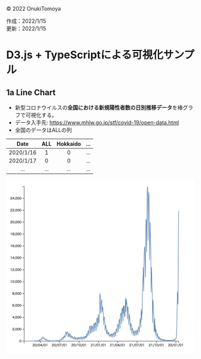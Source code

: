 ©︎ 2022 OnukiTomoya  

作成：2022/1/15  
更新：2022/1/15  


# D3.js + TypeScriptによる可視化サンプル

## 1a Line Chart
- 新型コロナウイルスの**全国における新規陽性者数の日別推移データ**を棒グラフで可視化する。
- データ入手先: https://www.mhlw.go.jp/stf/covid-19/open-data.html
- 全国のデータはALLの列

| Date      | ALL    | Hokkaido  | ... |
| :----:    | :----: | :----:    | ---- |
| 2020/1/16 |  1     |  0        | ... |
| 2020/1/17 |  0     |  0        | ... |
| ...       | ...    | ...       | ... |

![](./img/1a_LineChart.png)